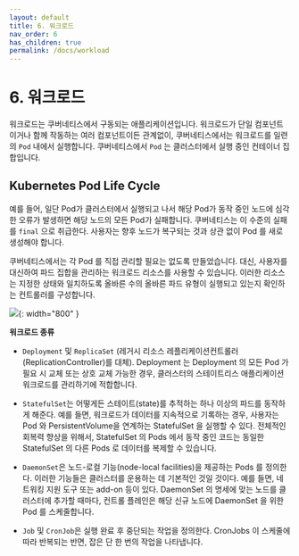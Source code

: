 ```yaml
---
layout: default
title: 6. 워크로드
nav_order: 6
has_children: true
permalink: /docs/workload
---
```


# 6. 워크로드

워크로드는 쿠버네티스에서 구동되는 애플리케이션입니다. 워크로드가 단일 컴포넌트이거나 함께 작동하는 여러 컴포넌트이든 관계없이, 쿠버네티스에서는 워크로드를 일련의 `Pod` 내에서 실행합니다. 쿠버네티스에서 `Pod` 는 클러스터에서 실행 중인 컨테이너 집합입니다.

## Kubernetes Pod Life Cycle
예를 들어, 일단 Pod가 클러스터에서 실행되고 나서 해당 Pod가 동작 중인 노드에 심각한 오류가 발생하면 해당 노드의 모든 Pod가 실패합니다. 쿠버네티스는 이 수준의 실패를 `final` 으로 취급한다. 사용자는 향후 노드가 복구되는 것과 상관 없이 Pod 를 새로 생성해야 합니다.

쿠버네티스에서는 각 Pod 를 직접 관리할 필요는 없도록 만들었습니다. 대신, 사용자를 대신하여 파드 집합을 관리하는 워크로드 리소스를 사용할 수 있습니다. 이러한 리소스는 지정한 상태와 일치하도록 올바른 수의 올바른 파드 유형이 실행되고 있는지 확인하는 컨트롤러를 구성합니다.

![](https://clouddayscom.files.wordpress.com/2020/11/k8s-exposed-pod-1.png?w=1024&h=571){: width="800" }

**워크로드 종류**

- `Deployment` 및 `ReplicaSet` (레거시 리소스 레플리케이션컨트롤러(ReplicationController)를 대체). Deployment 는 Deployment 의 모든 Pod 가 필요 시 교체 또는 상호 교체 가능한 경우, 클러스터의 스테이트리스 애플리케이션 워크로드를 관리하기에 적합합니다.

- `StatefulSet`는 어떻게든 스테이트(state)를 추적하는 하나 이상의 파드를 동작하게 해준다. 예를 들면, 워크로드가 데이터를 지속적으로 기록하는 경우, 사용자는 Pod 와 PersistentVolume을 연계하는 StatefulSet 을 실행할 수 있다. 전체적인 회복력 향상을 위해서, StatefulSet 의 Pods 에서 동작 중인 코드는 동일한 StatefulSet 의 다른 Pods 로 데이터를 복제할 수 있습니다.

- `DaemonSet`은 노드-로컬 기능(node-local facilities)을 제공하는 Pods 를 정의한다. 이러한 기능들은 클러스터를 운용하는 데 기본적인 것일 것이다. 예를 들면, 네트워킹 지원 도구 또는 add-on 등이 있다. DaemonSet 의 명세에 맞는 노드를 클러스터에 추가할 때마다, 컨트롤 플레인은 해당 신규 노드에 DaemonSet 을 위한 Pod 를 스케줄합니다.

- `Job` 및 `CronJob`은 실행 완료 후 중단되는 작업을 정의한다. CronJobs 이 스케줄에 따라 반복되는 반면, 잡은 단 한 번의 작업을 나타냅니다.
